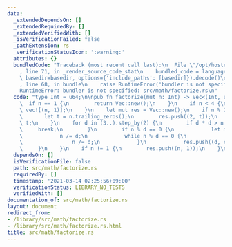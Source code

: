 ```yaml
---
data:
  _extendedDependsOn: []
  _extendedRequiredBy: []
  _extendedVerifiedWith: []
  _isVerificationFailed: false
  _pathExtension: rs
  _verificationStatusIcon: ':warning:'
  attributes: {}
  bundledCode: "Traceback (most recent call last):\n  File \"/opt/hostedtoolcache/Python/3.9.2/x64/lib/python3.9/site-packages/onlinejudge_verify/documentation/build.py\"\
    , line 71, in _render_source_code_stat\n    bundled_code = language.bundle(stat.path,\
    \ basedir=basedir, options={'include_paths': [basedir]}).decode()\n  File \"/opt/hostedtoolcache/Python/3.9.2/x64/lib/python3.9/site-packages/onlinejudge_verify/languages/user_defined.py\"\
    , line 68, in bundle\n    raise RuntimeError('bundler is not specified: {}'.format(path.as_posix()))\n\
    RuntimeError: bundler is not specified: src/math/factorize.rs\n"
  code: "type Int = u64;\n\npub fn factorize(mut n: Int) -> Vec<(Int, u32)> {\n  \
    \  if n == 1 {\n        return Vec::new();\n    }\n    if n < 4 {\n        return\
    \ vec![(n, 1)];\n    }\n    let mut res = Vec::new();\n    if n % 2 == 0 {\n \
    \       let t = n.trailing_zeros();\n        res.push((2, t));\n        n >>=\
    \ t;\n    }\n    for d in (3..).step_by(2) {\n        if d * d > n {\n       \
    \     break;\n        }\n        if n % d == 0 {\n            let mut cnt = 1;\n\
    \            n /= d;\n            while n % d == 0 {\n                cnt += 1;\n\
    \                n /= d;\n            }\n            res.push((d, cnt));\n   \
    \     }\n    }\n    if n != 1 {\n        res.push((n, 1));\n    }\n    res\n}\n"
  dependsOn: []
  isVerificationFile: false
  path: src/math/factorize.rs
  requiredBy: []
  timestamp: '2021-03-14 02:25:56+09:00'
  verificationStatus: LIBRARY_NO_TESTS
  verifiedWith: []
documentation_of: src/math/factorize.rs
layout: document
redirect_from:
- /library/src/math/factorize.rs
- /library/src/math/factorize.rs.html
title: src/math/factorize.rs
---
```

